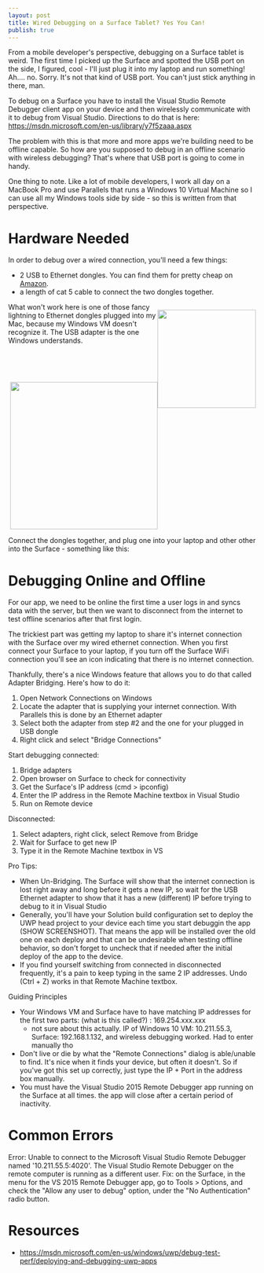 ```yaml
---
layout: post
title: Wired Debugging on a Surface Tablet? Yes You Can!
publish: true
---
```


From a mobile developer's perspective, debugging on a Surface tablet is weird.  The first time I picked up the Surface and spotted the USB port on the side, I figured, cool - I'll just plug it into my laptop and run something!  Ah.... no.  Sorry.  It's not that kind of USB port.  You can't just stick anything in there, man.

To debug on a Surface you have to install the Visual Studio Remote Debugger client app on your device and then wirelessly communicate with it to debug from Visual Studio.  Directions to do that is here: https://msdn.microsoft.com/en-us/library/y7f5zaaa.aspx

The problem with this is that more and more apps we're building need to be offline capable.  So how are you supposed to debug in an offline scenario with wireless debugging?  That's where that USB port is going to come in handy. 

One thing to note. Like a lot of mobile developers, I work all day on a MacBook Pro and use Parallels that runs a Windows 10 Virtual Machine so I can use all my Windows tools side by side - so this is written from that perspective.

# Hardware Needed

In order to debug over a wired connection, you'll need a few things:

 - 2 USB to Ethernet dongles.  You can find them for pretty cheap on [Amazon](https://www.amazon.com/gp/product/B00ET4KHJ2/ref=oh_aui_detailpage_o08_s00?ie=UTF8&psc=1).
 - a length of cat 5 cable to connect the two dongles together.

<div>
    <p style="float: right;"><img src="{{site.baseurl}}/images/WiredSurfaceDebugging/thunderboldToEthernetAdapter.jpeg" width="200px"></p>
    <p>What won't work here is one of those fancy lightning to Ethernet dongles plugged into my Mac, because my Windows VM doesn't recognize it.  The USB adapter is the one Windows understands.</p>
</div>

<br/><br/>

<div>
    <p style="float: right;"><img src="{{site.baseurl}}/images/WiredSurfaceDebugging/WiredSetup.jpg" width="300px"></p>
    <p>Connect the dongles together, and plug one into your laptop and other other into the Surface - something like this:</p>
</div>


# Debugging Online and Offline

For our app, we need to be online the first time a user logs in and syncs data with the server, but then we want to disconnect from the internet to test offline scenarios after that first login. 

The trickiest part was getting my laptop to share it's internet connection with the Surface over my wired ethernet connection.  When you first connect your Surface to your laptop, if you turn off the Surface WiFi connection you'll see an icon indicating that there is no internet connection.  

Thankfully, there's a nice Windows feature that allows you to do that called Adapter Bridging.  Here's how to do it:

1. Open Network Connections on Windows
2. Locate the adapter that is supplying your internet connection. With Parallels this is done by an Ethernet adapter
3. Select both the adapter from step #2 and the one for your plugged in USB dongle
4. Right click and select "Bridge Connections"



Start debugging connected:

1. Bridge adapters
2. Open browser on Surface to check for connectivity
3. Get the Surface's IP address (cmd > ipconfig)
4. Enter the IP address in the Remote Machine textbox in Visual Studio
5. Run on Remote device

Disconnected:

1. Select adapters, right click, select Remove from Bridge
2. Wait for Surface to get new IP
3. Type it in the Remote Machine textbox in VS



Pro Tips:
- When Un-Bridging.  The Surface will show that the internet connection is lost right away and long before it gets a new IP, so wait for the USB Ethernet adapter to show that it has a new (different) IP before trying to debug to it in Visual Studio
- Generally, you'll have your Solution build configuration set to deploy the UWP head project to your device each time you start debuggin the app (SHOW SCREENSHOT). That means the app will be installed over the old one on each deploy and that can be undesirable when testing offline behavior, so don't forget to uncheck that if needed after the initial deploy of the app to the device.
- If you find yourself switching from connected in disconnected frequently, it's a pain to keep typing in the same 2 IP addresses. Undo (Ctrl + Z) works in that Remote Machine textbox.



Guiding Principles
 - Your Windows VM and Surface have to have matching IP addresses for the first two parts: (what is this called?) : 169.254.xxx.xxx
   - not sure about this actually.  IP of Windows 10 VM: 10.211.55.3, Surface: 192.168.1.132, and wireless debugging worked.  Had to enter manually tho
 - Don't live or die by what the "Remote Connections" dialog is able/unable to find. It's nice when it finds your device, but often it doesn't.  So if you've got this set up correctly, just type the IP + Port in the address box manually.
 - You must have the Visual Studio 2015 Remote Debugger app running on the Surface at all times.  the app will close after a certain period of inactivity.
 


# Common Errors

Error: Unable to connect to the Microsoft Visual Studio Remote Debugger named '10.211.55.5:4020'.  The Visual Studio Remote Debugger on the remote computer is running as a different user.
Fix: on the Surface, in the menu for the VS 2015 Remote Debugger app, go to Tools > Options, and check the "Allow any user to debug" option, under the "No Authentication" radio button.


# Resources
- https://msdn.microsoft.com/en-us/windows/uwp/debug-test-perf/deploying-and-debugging-uwp-apps 

